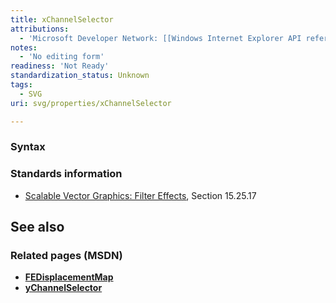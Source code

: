 ```yaml
---
title: xChannelSelector
attributions:
  - 'Microsoft Developer Network: [[Windows Internet Explorer API reference](http://msdn.microsoft.com/en-us/library/ie/hh828809%28v=vs.85%29.aspx) Article]'
notes:
  - 'No editing form'
readiness: 'Not Ready'
standardization_status: Unknown
tags:
  - SVG
uri: svg/properties/xChannelSelector

---
```

### <span>Syntax</span>

### <span>Standards information</span>

-   [Scalable Vector Graphics: Filter Effects](http://go.microsoft.com/fwlink/p/?linkid=226062), Section 15.25.17

## <span>See also</span>

### <span>Related pages (MSDN)</span>

-   [**FEDisplacementMap**](/svg/elements/feDisplacementMap)
-   [**yChannelSelector**](/svg/properties/yChannelSelector)
